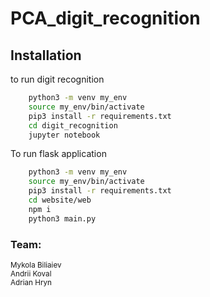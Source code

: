 # PCA_digit_recognition

## Installation
to run digit recognition
```bash
	python3 -m venv my_env
	source my_env/bin/activate
    pip3 install -r requirements.txt
    cd digit_recognition
    jupyter notebook
```
To run flask application
```bash
    python3 -m venv my_env
	source my_env/bin/activate
    pip3 install -r requirements.txt
    cd website/web
    npm i
    python3 main.py
```

<h3>Team:</h3>
<small>Mykola Biliaiev
<br>
Andrii Koval
<br>
Adrian Hryn
</small>
